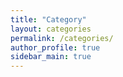 ```yaml
---
title: "Category"
layout: categories
permalink: /categories/
author_profile: true 
sidebar_main: true 
---
```


